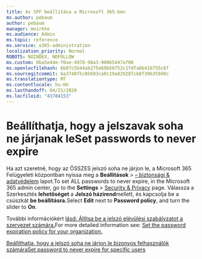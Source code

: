 ```yaml
---
title: Az SPF beállítása a Microsoft 365-ben
ms.author: pebaum
author: pebaum
manager: mnirkhe
ms.audience: Admin
ms.topic: reference
ms.service: o365-administration
localization_priority: Normal
ROBOTS: NOINDEX, NOFOLLOW
ms.custom: 0ba5e44e-f0ae-4978-98a3-90065447af08
ms.openlocfilehash: 6b87c5b44ab275e69b58752c1fdfa8b416755c6f
ms.sourcegitcommit: 6a3748f5c05693ca0c19a829287cb8f30635940c
ms.translationtype: MT
ms.contentlocale: hu-HU
ms.lasthandoff: 04/22/2020
ms.locfileid: "43784153"
---
```

# <a name="set-passwords-to-never-expire"></a><span data-ttu-id="92b83-102">Beállíthatja, hogy a jelszavak soha ne járjanak le</span><span class="sxs-lookup"><span data-stu-id="92b83-102">Set passwords to never expire</span></span> 

<span data-ttu-id="92b83-103">Ha azt szeretné, hogy az ÖSSZES jelszó soha ne járjon le, a Microsoft 365 Felügyeleti központban nyissa meg a **Beállítások** > [– biztonsági &amp; adatvédelem](https://portal.office.com/adminportal/home#/settings/security) lapot.</span><span class="sxs-lookup"><span data-stu-id="92b83-103">To set ALL passwords to never expire, in the Microsoft 365 admin center, go to the **Settings** > [Security &amp; Privacy](https://portal.office.com/adminportal/home#/settings/security) page.</span></span> <span data-ttu-id="92b83-104">Válassza a Szerkesztés **lehetőséget** a **Jelszó házirend**mellett, és kapcsolja be a csúszkát **be beállításra.**</span><span class="sxs-lookup"><span data-stu-id="92b83-104">Select **Edit** next to **Password policy**, and turn the slider to **On**.</span></span>
  
<span data-ttu-id="92b83-105">További információkért [lásd: Állítsa be a jelszó elévülési szabályzatot a szervezet számára.](https://docs.microsoft.com/office365/admin/manage/set-password-expiration-policy)</span><span class="sxs-lookup"><span data-stu-id="92b83-105">For more detailed information see: [Set the password expiration policy for your organization.](https://docs.microsoft.com/office365/admin/manage/set-password-expiration-policy)</span></span>
  
[<span data-ttu-id="92b83-106">Beállíthatja, hogy a jelszó soha ne járjon le bizonyos felhasználók számára</span><span class="sxs-lookup"><span data-stu-id="92b83-106">Set password to never expire for specific users</span></span>](https://docs.microsoft.com/office365/admin/add-users/set-password-to-never-expire)
  
